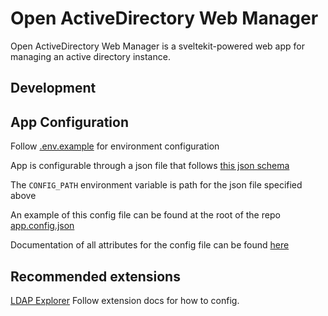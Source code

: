 # Open ActiveDirectory Web Manager

Open ActiveDirectory Web Manager is a sveltekit-powered web app for managing an active directory instance.

## Development

## App Configuration

Follow [.env.example](.env.example) for environment configuration

App is configurable through a json file that follows [this json schema](https://carlos-err406.github.io/active-directory-web-manager/schemas/index.schema.json)

The `CONFIG_PATH` environment variable is path for the json file specified above

An example of this config file can be found at the root of the repo [app.config.json](app.config.json)

Documentation of all attributes for the config file can be found [here](https://carlos-err406.github.io/active-directory-web-manager)

## Recommended extensions

[LDAP Explorer](https://marketplace.visualstudio.com/items?itemName=fengtan.ldap-explorer)
Follow extension docs for how to config.
